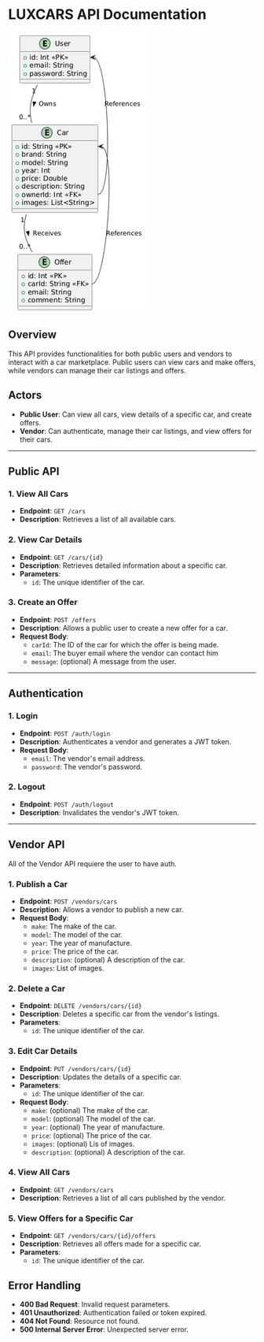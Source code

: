 # LUXCARS API Documentation

![alt text](https://github.com/DavidParedes2021/luxcars_api/blob/2d2dcc8ad0cc41df3b92a727a91caaaec4097c01/docs/BD.png)

## Overview

This API provides functionalities for both public users and vendors to interact with a car marketplace. Public users can view cars and make offers, while vendors can manage their car listings and offers.

## Actors

- **Public User**: Can view all cars, view details of a specific car, and create offers.
- **Vendor**: Can authenticate, manage their car listings, and view offers for their cars.

---

## Public API

### 1. View All Cars

- **Endpoint**: `GET /cars`
- **Description**: Retrieves a list of all available cars.

### 2. View Car Details

- **Endpoint**: `GET /cars/{id}`
- **Description**: Retrieves detailed information about a specific car.
- **Parameters**:
  - `id`: The unique identifier of the car.

### 3. Create an Offer

- **Endpoint**: `POST /offers`
- **Description**: Allows a public user to create a new offer for a car.
- **Request Body**:
  - `carId`: The ID of the car for which the offer is being made.
  - `email`: The buyer email where the vendor can contact him
  - `message`: (optional) A message from the user.

---

## Authentication

### 1. Login

- **Endpoint**: `POST /auth/login`
- **Description**: Authenticates a vendor and generates a JWT token.
- **Request Body**:
  - `email`: The vendor's email address.
  - `password`: The vendor's password.

### 2. Logout

- **Endpoint**: `POST /auth/logout`
- **Description**: Invalidates the vendor's JWT token.

---

## Vendor API

All of the Vendor API requiere the user to have auth.

### 1. Publish a Car

- **Endpoint**: `POST /vendors/cars`
- **Description**: Allows a vendor to publish a new car.
- **Request Body**:
  - `make`: The make of the car.
  - `model`: The model of the car.
  - `year`: The year of manufacture.
  - `price`: The price of the car.
  - `description`: (optional) A description of the car.
  - `images`: List of images.

### 2. Delete a Car

- **Endpoint**: `DELETE /vendors/cars/{id}`
- **Description**: Deletes a specific car from the vendor's listings.
- **Parameters**:
  - `id`: The unique identifier of the car.

### 3. Edit Car Details

- **Endpoint**: `PUT /vendors/cars/{id}`
- **Description**: Updates the details of a specific car.
- **Parameters**:
  - `id`: The unique identifier of the car.
- **Request Body**:
  - `make`: (optional) The make of the car.
  - `model`: (optional) The model of the car.
  - `year`: (optional) The year of manufacture.
  - `price`: (optional) The price of the car.
  - `images`: (optional) Lis of images.
  - `description`: (optional) A description of the car.

### 4. View All Cars

- **Endpoint**: `GET /vendors/cars`
- **Description**: Retrieves a list of all cars published by the vendor.

### 5. View Offers for a Specific Car

- **Endpoint**: `GET /vendors/cars/{id}/offers`
- **Description**: Retrieves all offers made for a specific car.
- **Parameters**:
  - `id`: The unique identifier of the car.

## Error Handling

- **400 Bad Request**: Invalid request parameters.
- **401 Unauthorized**: Authentication failed or token expired.
- **404 Not Found**: Resource not found.
- **500 Internal Server Error**: Unexpected server error.
